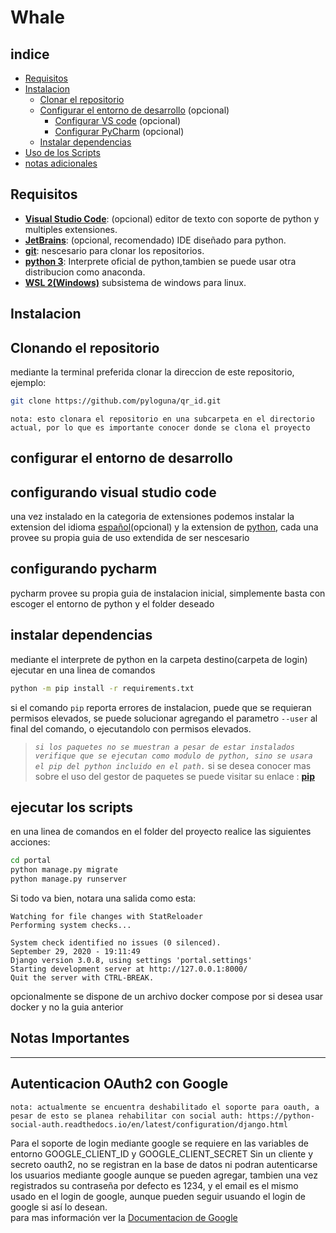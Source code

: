 # **Whale**

## indice

* [Requisitos](#Requisitos "ir a requisitos de instalacion")
* [Instalacion](#Instalacion "ir a la guia de instalacion")
	+ [Clonar el repositorio](#Clonando-el-repositorio "ir a guia de clonacion")
	+ [Configurar el entorno de desarrollo](#configurar-el-entorno-de-desarrollo "ir a guia de configuracion para desarrollo") (opcional)
		- [Configurar VS code](#configurando-visual-studio-code "guia de vscode") (opcional)
		- [Configurar PyCharm](#configurando-pycharm "guia de pycharm") (opcional)
	+ [Instalar dependencias](#instalar-dependencias "instalando dependencias")
* [Uso de los Scripts](#ejecutar-los-scripts "ir a guia uso")
* [notas adicionales](#notas-importantes "ver las notas adicionales")

## Requisitos

* [**Visual Studio Code**](https://code.visualstudio.com/): (opcional) editor de texto con soporte de python y multiples extensiones.
* [**JetBrains**](https://www.jetbrains.com/es-es/pycharm/): (opcional, recomendado) IDE diseñado para python.
* [**git**](https://git-scm.com/): nescesario para clonar los repositorios.
* [**python 3**](https://www.python.org/downloads/): Interprete oficial de python,tambien se puede usar otra distribucion como anaconda.
* [**WSL 2(Windows)**](https://docs.microsoft.com/en-us/windows/wsl/compare-versions#whats-new-in-wsl-2) subsistema de windows para linux.

## Instalacion

## Clonando el repositorio

mediante la terminal preferida clonar la direccion de este repositorio, ejemplo:

```bash
git clone https://github.com/pyloguna/qr_id.git
```

`nota: esto clonara el repositorio en una subcarpeta en el directorio actual, por lo que es importante conocer donde se clona el proyecto`

## configurar el entorno de desarrollo

## configurando visual studio code

una vez instalado en la categoria de extensiones podemos instalar la extension del idioma [español](https://marketplace.visualstudio.com/items?itemName=MS-CEINTL.vscode-language-pack-es)(opcional) y la extension de [python](https://marketplace.visualstudio.com/items?itemName=ms-python.python), cada una provee su propia guia de uso extendida de ser nescesario

## configurando pycharm

pycharm provee su propia guia de instalacion inicial, simplemente basta con escoger el entorno de python y el folder deseado

## instalar dependencias

mediante el interprete de python en la carpeta destino(carpeta de login) ejecutar en una linea de comandos

```bash
python -m pip install -r requirements.txt
```

si el comando `pip` reporta errores de instalacion, puede que se requieran permisos elevados, se puede solucionar agregando el parametro `--user` al final del comando, o ejecutandolo con permisos elevados.

>*`si los paquetes no se muestran a pesar de estar instalados verifique que se ejecutan como modulo de python, sino se usara el pip del python incluido en el path.`*
>si se desea conocer mas sobre el uso del gestor de paquetes se puede visitar su enlace : [**pip**](https://pypi.org/project/pip/)

## ejecutar los scripts

en una linea de comandos en el folder del proyecto realice las siguientes acciones:

```bash
cd portal
python manage.py migrate
python manage.py runserver
```

Si todo va bien, notara una salida como esta:

```
Watching for file changes with StatReloader
Performing system checks...

System check identified no issues (0 silenced).
September 29, 2020 - 19:11:49
Django version 3.0.8, using settings 'portal.settings'
Starting development server at http://127.0.0.1:8000/
Quit the server with CTRL-BREAK.
```

opcionalmente se dispone de un archivo docker compose por si desea usar docker y no la guia anterior

## Notas Importantes

---

## Autenticacion OAuth2 con Google

`nota: actualmente se encuentra deshabilitado el soporte para oauth,
a pesar de esto se planea rehabilitar con social auth:
https://python-social-auth.readthedocs.io/en/latest/configuration/django.html`

Para el soporte de login mediante google se requiere en las variables de entorno GOOGLE_CLIENT_ID y GOOGLE_CLIENT_SECRET
Sin un cliente y secreto oauth2, no se registran en la base de datos ni podran autenticarse los usuarios mediante google
aunque se pueden agregar, tambien una vez registrados su contraseña por defecto es 1234,
y el email es el mismo usado en el login de google, aunque pueden seguir usuando el login de google si así lo desean.  
para mas información ver la [Documentacion de Google](https://developers.google.com/identity/protocols/oauth2 "Oauth2 Google")
